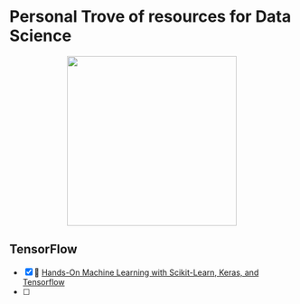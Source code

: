 # Personal Trove of resources for Data Science

<p align="center"><img src="https://i.imgur.com/3QqIE6Y.png" width="300" height="300"/></p>

## TensorFlow
- [X] 📖 [Hands-On Machine Learning with Scikit-Learn, Keras, and Tensorflow](https://www.goodreads.com/book/show/40363665-hands-on-machine-learning-with-scikit-learn-keras-and-tensorflow)
- [ ] 
